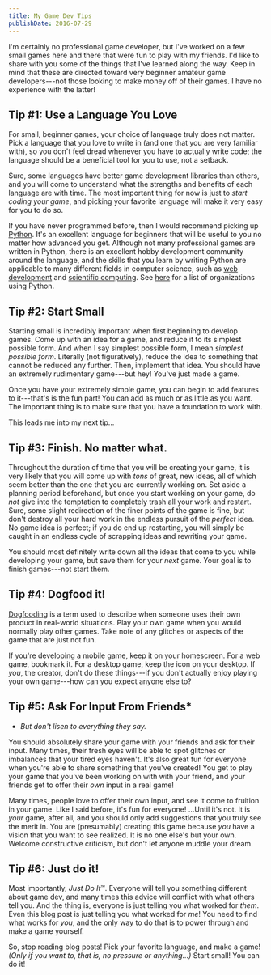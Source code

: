 ```yaml
---
title: My Game Dev Tips
publishDate: 2016-07-29
---
```


I'm certainly no professional game developer, but I've worked on a few small
games here and there that were fun to play with my friends. I'd like to share
with you some of the things that I've learned along the way. Keep in mind that
these are directed toward very beginner amateur game developers---not those
looking to make money off of their games. I have no experience with the latter!

## Tip #1: Use a Language You Love

For small, beginner games, your choice of language truly does not matter. Pick a
language that you love to write in (and one that you are very familiar with), so
you don't feel dread whenever you have to actually write code; the language
should be a beneficial tool for you to use, not a setback.

Sure, some languages have better game development libraries than others, and you
will come to understand what the strengths and benefits of each language are
with time. The most important thing for now is just to *start coding your
game*, and picking your favorite language will make it very easy for you to do
so.

If you have never programmed before, then I would recommend picking up
[Python][python]. It's an excellent language for beginners that will be useful
to you no matter how advanced you get. Although not many professional games are
written in Python, there is an excellent hobby development community around the
language, and the skills that you learn by writing Python are applicable to many
different fields in computer science, such as [web development][web-dev] and
[scientific computing][sci-comp]. See [here][orgs] for a list of organizations
using Python.

## Tip #2: Start Small

Starting small is incredibly important when first beginning to develop games.
Come up with an idea for a game, and reduce it to its simplest possible form.
And when I say simplest possible form, I mean *simplest possible form*.
Literally (not figuratively), reduce the idea to something that cannot be
reduced any further. Then, implement that idea. You should have an extremely
rudimentary game---but hey! You've just made a game.

Once you have your extremely simple game, you can begin to add features to
it---that's is the fun part! You can add as much or as little as you want. The
important thing is to make sure that you have a foundation to work with.

This leads me into my next tip...

## Tip #3: Finish. No matter what.

Throughout the duration of time that you will be creating your game, it is very
likely that you will come up with *tons* of great, new ideas, all of which seem
better than the one that you are currently working on. Set aside a planning
period beforehand, but once you start working on your game, do *not* give into
the temptation to completely trash all your work and restart. Sure, some slight
redirection of the finer points of the game is fine, but don't destroy all your
hard work in the endless pursuit of the *perfect* idea. No game idea is perfect;
if you do end up restarting, you will simply be caught in an endless cycle of
scrapping ideas and rewriting your game.

You should most definitely write down all the ideas that come to you while
developing your game, but save them for your *next* game. Your goal is to finish
games---not start them.

## Tip #4: Dogfood it!

[Dogfooding][dogfood] is a term used to describe when someone uses their own
product in real-world situations. Play your own game when you would normally
play other games. Take note of any glitches or aspects of the game that are just
not fun.

If you're developing a mobile game, keep it on your homescreen. For a web game,
bookmark it. For a desktop game, keep the icon on your desktop. If *you*, the
creator, don't do these things---if you don't actually enjoy playing your own
game---how can you expect anyone else to?

## Tip #5: Ask For Input From Friends*

* *But don't lisen to everything they say.*

You should absolutely share your game with your friends and ask for their input.
Many times, their fresh eyes will be able to spot glitches or imbalances that
your tired eyes haven't. It's also great fun for everyone when you're able to
share something that you've created! You get to play your game that you've been
working on with with your friend, and your friends get to offer their *own*
input in a real game!

Many times, people love to offer their own input, and see it come to fruition in
your game. Like I said before, it's fun for everyone! ...Until it's not. It is
*your* game, after all, and you should only add suggestions that you truly see
the merit in. You are (presumably) creating this game because *you* have a
vision that you want to see realized. It is no one else's but your own. Welcome
constructive criticism, but don't let anyone muddle your dream.

## Tip #6: Just do it!

Most importantly, *Just Do It*&trade;. Everyone will tell you something different
about game dev, and many times this advice will conflict with what others tell
you. And the thing is, everyone is just telling you what worked for *them*. Even
this blog post is just telling you what worked for *me*! You need to find what
works for *you*, and the only way to do that is to power through and make a
game yourself.

So, stop reading blog posts! Pick your favorite language, and make a game!
*(Only if you want to, that is, no pressure or anything...)* Start small! You
can do it!

[python]: https://www.python.org/
[web-dev]: https://www.djangoproject.com/
[sci-comp]: https://www.scipy.org/
[orgs]: https://wiki.python.org/moin/OrganizationsUsingPython
[dogfood]: https://en.wikipedia.org/wiki/Eating_your_own_dog_food
